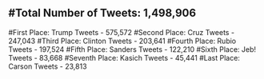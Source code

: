 #Total Number of Tweets: 1,498,906 
---
#First Place: Trump Tweets - 575,572
#Second Place: Cruz Tweets - 247,043
#Third Place: Clinton Tweets - 203,641
#Fourth Place: Rubio Tweets - 197,524
#Fifth Place: Sanders Tweets - 122,210
#Sixth Place: Jeb! Tweets - 83,668
#Seventh Place: Kasich Tweets - 45,441
#Last Place: Carson Tweets - 23,813
